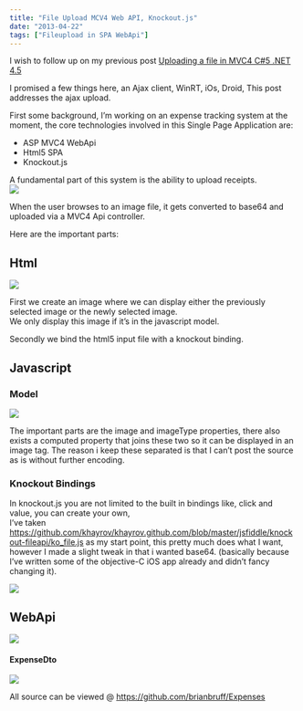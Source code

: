 ```yaml
---
title: "File Upload MCV4 Web API, Knockout.js"
date: "2013-04-22"
tags: ["Fileupload in SPA WebApi"]
---
```


I wish to follow up on my previous post [Uploading a file in MVC4 C#5 .NET 4.5](/post/2012/04/04/Uploading-a-file-in-MVC4-C5-NET-45.aspx)

I promised a few things here, an Ajax client, WinRT, iOs, Droid, This post addresses the ajax upload.

First some background, I’m working on an expense tracking system at the moment, the core technologies involved in this Single Page Application are:

- ASP MVC4 WebApi
- Html5 SPA
- Knockout.js

A fundamental part of this system is the ability to upload receipts.  
![](/images/./image.axd?picture=image_thumb_255.png)

When the user browses to an image file, it gets converted to base64 and uploaded via a MVC4 Api controller.

Here are the important parts:

## Html

![](/images/./image.axd?picture=image_thumb_256.png)

First we create an image where we can display either the previously selected image or the newly selected image.  
We only display this image if it’s in the javascript model.

Secondly we bind the html5 input file with a knockout binding.

## Javascript

### Model

![](/images/./image.axd?picture=image_thumb_257.png)

The important parts are the image and imageType properties, there also exists a computed property that joins these two so it can be displayed in an image tag. The reason i keep these separated is that I can’t post the source as is without further encoding.

### Knockout Bindings

In knockout.js you are not limited to the built in bindings like, click and value, you can create your own,  
I’ve taken <https://github.com/khayrov/khayrov.github.com/blob/master/jsfiddle/knockout-fileapi/ko_file.js> as my start point, this pretty much does what I want, however I made a slight tweak in that i wanted base64. (basically because I’ve written some of the objective-C iOS app already and didn’t fancy changing it).

![](/images/./image.axd?picture=image_thumb_258.png)

## WebApi

![](/images/./image.axd?picture=image_thumb_259.png)

#### ExpenseDto

![](/images/./image.axd?picture=image_thumb_260.png)

All source can be viewed @ <https://github.com/brianbruff/Expenses>

